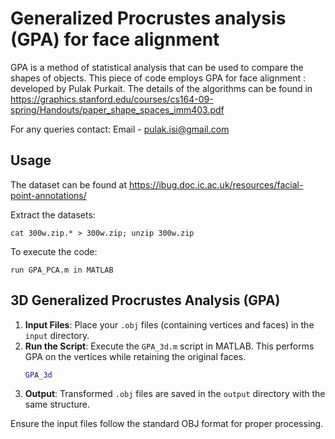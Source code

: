 
# Generalized Procrustes analysis (GPA) for face alignment 
GPA is a method of statistical analysis that can be used to compare the shapes of objects. This piece of code employs GPA for face alignment : developed by Pulak Purkait. The details of the algorithms can be found in https://graphics.stanford.edu/courses/cs164-09-spring/Handouts/paper_shape_spaces_imm403.pdf

For any queries contact:  Email - pulak.isi@gmail.com 

## Usage 

The dataset can be found at https://ibug.doc.ic.ac.uk/resources/facial-point-annotations/

Extract the datasets:

    cat 300w.zip.* > 300w.zip; unzip 300w.zip 

To execute the code:

    run GPA_PCA.m in MATLAB


## 3D Generalized Procrustes Analysis (GPA)

1. **Input Files**: Place your `.obj` files (containing vertices and faces) in the `input` directory.
2. **Run the Script**: Execute the `GPA_3d.m` script in MATLAB. This performs GPA on the vertices while retaining the original faces.
   ```matlab
   GPA_3d
   ```
3. **Output**: Transformed `.obj` files are saved in the `output` directory with the same structure.

Ensure the input files follow the standard OBJ format for proper processing.

